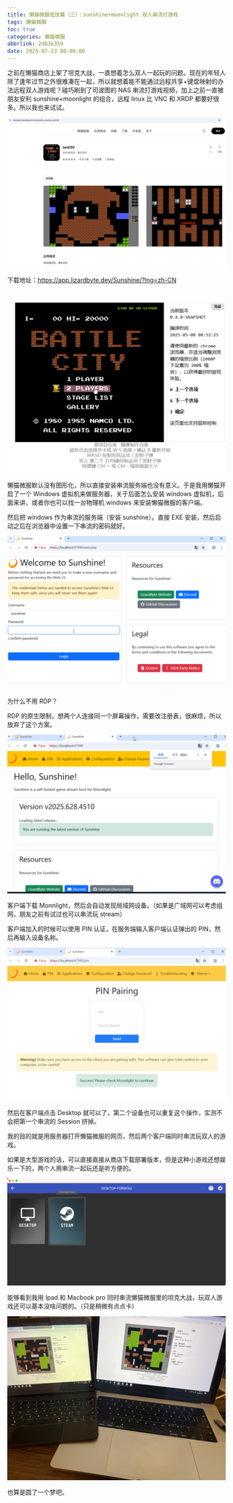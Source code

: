 ```yaml
---
title: 懒猫微服炫技篇（三）：sunshine+moonlight 双人串流打游戏
tags: 懒猫微服
toc: true
categories: 懒猫微服
abbrlink: 2d63e359
date: 2025-07-23 00:00:00
---
```


之前在懒猫商店上架了坦克大战，一直想着怎么双人一起玩的问题。现在的年轻人除了逢年过节之外很难凑在一起，所以就想着能不能通过远程共享+键盘映射的办法远程双人游戏呢？碰巧刷到了司波图的 NAS 串流打游戏视频，加上之前一直被朋友安利 sunshine+moonlight 的组合，远程 linux 比 VNC 和 XRDP 都要好很多。所以我也来试试。

![image-20250725224446427](https://raw.githubusercontent.com/cloudsmithy/picgo-imh/master/image-20250725224446427.png)

下载地址：https://app.lizardbyte.dev/Sunshine/?lng=zh-CN

<!-- more -->

![image-20250723093125009](https://raw.githubusercontent.com/cloudsmithy/picgo-imh/master/image-20250723093125009.png)

懒猫微服默认没有图形化，所以直接安装串流服务端也没有意义。于是我用懒猫开启了一个 Windows 虚拟机来做服务器，关于后面怎么安装 windows 虚拟机，后面来讲，或者你也可以找一台物理机 windows 来安装懒猫微服的客户端。

然后把 windows 作为串流的服务端（安装 sunshine）。直接 EXE 安装，然后启动之后在浏览器中设置一下串流的密码就好。

![479b2d3fdbb764c010e8c35236862f40](https://raw.githubusercontent.com/cloudsmithy/picgo-imh/master/479b2d3fdbb764c010e8c35236862f40.png)

为什么不用 RDP？

RDP 的原生限制，想两个人连接同一个屏幕操作，需要改注册表，很麻烦，所以放弃了这个方案。

![e04ff54b9ba80dc8f8f7923455b51008](https://raw.githubusercontent.com/cloudsmithy/picgo-imh/master/e04ff54b9ba80dc8f8f7923455b51008.png)

客户端下载 Monnlight，然后会自动发现局域网设备。（如果是广域网可以考虑组网，朋友之前有试过也可以串流玩 stream）

客户端加入的时候可以使用 PIN 认证，在服务端输入客户端认证弹出的 PIN，然后再输入设备名称。

![cc64e015fad0619e5441c1ede72645b2](https://raw.githubusercontent.com/cloudsmithy/picgo-imh/master/cc64e015fad0619e5441c1ede72645b2.png)

然后在客户端点击 Desktop 就可以了，第二个设备也可以重复这个操作，实测不会把第一个串流的 Session 挤掉。

我的目的就是用服务器打开懒猫微服的网页，然后两个客户端同时串流玩双人的游戏。

如果是大型游戏的话，可以直接直接从商店下载部署版本，但是这种小游戏还想娱乐一下的，两个人用串流一起玩还是听方便的。

![3958f12f11abf32561f7eceece4ecacc](https://raw.githubusercontent.com/cloudsmithy/picgo-imh/master/3958f12f11abf32561f7eceece4ecacc.png)

能够看到我用 Ipad 和 Macbook pro 同时串流懒猫微服里的坦克大战，玩双人游戏还可以基本没啥问题的。（只是稍微有点点卡）

![d861b19c0942841ebfb136b103063945](https://raw.githubusercontent.com/cloudsmithy/picgo-imh/master/d861b19c0942841ebfb136b103063945.jpg)

也算是圆了一个梦吧。
